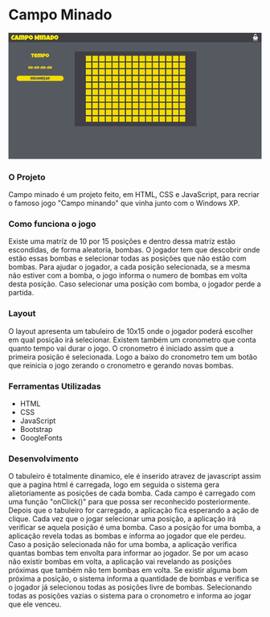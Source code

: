 # Campo Minado

![index](https://github.com/filipeassad/campominado/blob/master/img/telainicial.png)


### O Projeto
Campo minado é um projeto feito, em HTML, CSS e JavaScript, para recriar o famoso jogo "Campo minando" que vinha junto com o Windows XP.

### Como funciona o jogo

Existe uma matríz de 10 por 15 posições e dentro dessa matríz estão escondidas, de forma aleatoria, bombas. O jogador tem que descobrir onde estão essas bombas e selecionar todas as posições que não estão com bombas. Para ajudar o jogador, a cada posição selecionada, se a mesma não estiver com a bomba, o jogo informa o numero de bombas em volta desta posição. Caso selecionar uma posição com bomba, o jogador perde a partida.

### Layout

O layout apresenta um tabuleiro de 10x15 onde o jogador poderá escolher em qual posição irá selecionar. Existem também um cronometro que conta quanto tempo vai durar o jogo. O cronometro é iniciado assim que a primeira posição é selecionada. Logo a baixo do cronometro tem um botão que reinicia o jogo zerando o cronometro e gerando novas bombas.

### Ferramentas Utilizadas

* HTML
* CSS
* JavaScript
* Bootstrap
* GoogleFonts

### Desenvolvimento

O tabuleiro é totalmente dinamico, ele é inserido atravez de javascript assim que a pagina html é carregada, logo em seguida o sistema gera alietoriamente as posições de cada bomba. Cada campo é carregado com uma função "onClick()" para que possa ser reconhecido posteriormente. Depois que o tabuleiro for carregado, a aplicação fica esperando a ação de clique. Cada vez que o jogar selecionar uma posição, a aplicação irá verificar se aquela posição é uma bomba. Caso a posição for uma bomba, a aplicação revela todas as bombas e informa ao jogador que ele perdeu. Caso a posição selecionada não for uma bomba, a aplicação verifica quantas bombas tem envolta para informar ao jogador. Se por um acaso não existir bombas em volta, a aplicação vai revelando as posições próximas que também não tem bombas em volta. Se existir alguma bom próxima a posição, o sistema informa a quantidade de bombas e verifica se o jogador já selecionou todas as posições livre de bombas. Selecionando todas as posições vazias o sistema para o cronometro e informa ao jogar que ele venceu.
